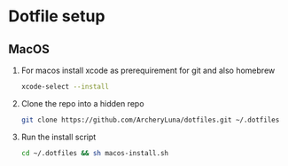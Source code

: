 # Dotfile setup

## MacOS

1. For macos install xcode as prerequirement for git and also homebrew

   ```bash
   xcode-select --install
   ```
2. Clone the repo into a hidden repo

   ```bash
   git clone https://github.com/ArcheryLuna/dotfiles.git ~/.dotfiles
   ```
3. Run the install script

   ```bash
   cd ~/.dotfiles && sh macos-install.sh
   ```
